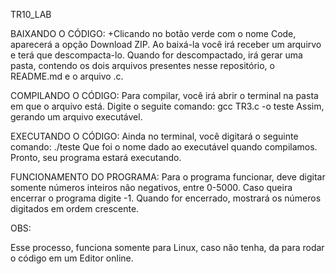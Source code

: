 
TR10_LAB

BAIXANDO O CÓDIGO:
+Clicando no botão verde com o nome Code, aparecerá a opção Download ZIP.
Ao baixá-la você irá receber um arquirvo e terá que descompacta-lo. Quando for descompactado, irá gerar uma pasta, contendo os dois arquivos presentes nesse repositório, o README.md e o arquivo .c.

COMPILANDO O CÓDIGO:
Para compilar, você irá abrir o terminal na pasta em que o arquivo está.
Digite o seguite comando: gcc TR3.c -o teste
Assim, gerando um arquivo executável.

EXECUTANDO O CÓDIGO:
Ainda no terminal, você digitará o seguinte comando: ./teste
Que foi o nome dado ao executável quando compilamos.
Pronto, seu programa estará executando.

FUNCIONAMENTO DO PROGRAMA:
Para o programa funcionar, deve digitar somente números inteiros não negativos, entre 0-5000.
Caso queira encerrar o programa digite -1.
Quando for encerrado, mostrará os números digitados em ordem crescente.

OBS:

Esse processo, funciona somente para Linux, caso não tenha, da para rodar o código em um Editor online.
